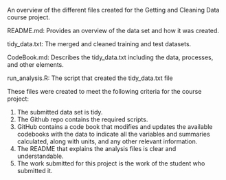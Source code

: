 
An overview of the different files created for the Getting and Cleaning Data course project.

README.md: Provides an overview of the data set and how it was created.

tidy_data.txt: The merged and cleaned training and test datasets.

CodeBook.md: Describes the tidy_data.txt including the data, processes, and other elements.

run_analysis.R: The script that created the tidy_data.txt file 

These files were created to meet the following criteria for the course project:

1. The submitted data set is tidy.
2. The Github repo contains the required scripts.
3. GitHub contains a code book that modifies and updates the available codebooks with the data to indicate all the variables and summaries calculated, along with units, and any other relevant information.
4. The README that explains the analysis files is clear and understandable.
5. The work submitted for this project is the work of the student who submitted it.